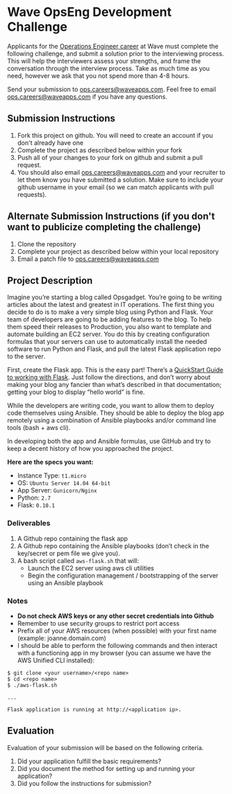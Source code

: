 # Wave OpsEng Development Challenge

Applicants for the [Operations Engineer career](https://www.waveapps.com/about-us/jobs/operations-engineer/) at Wave must complete the following challenge, and submit a solution prior to the interviewing process. This will help the interviewers assess your strengths, and frame the conversation through the interview process. Take as much time as you need, however we ask that you not spend more than 4-8 hours.

Send your submission to [ops.careers@waveapps.com](ops.careers@waveapps.com). Feel free to email [ops.careers@waveapps.com](ops.careers@waveapps.com) if you have any questions.

## Submission Instructions

1. Fork this project on github. You will need to create an account if you don't already have one
1. Complete the project as described below within your fork
1. Push all of your changes to your fork on github and submit a pull request.
1. You should also email [ops.careers@waveapps.com](ops.careers@waveapps.com) and your recruiter to let them know you have submitted a solution. Make sure to include your github username in your email (so we can match applicants with pull requests).

## Alternate Submission Instructions (if you don't want to publicize completing the challenge)

1. Clone the repository
1. Complete your project as described below within your local repository
1. Email a patch file to [ops.careers@waveapps.com](ops.careers@waveapps.com)

## Project Description

Imagine you’re starting a blog called Opsgadget. You’re going to be writing articles about the latest and greatest in IT operations. The first thing you decide to do is to make a very simple blog using Python and Flask. Your team of developers are going to be adding features to the blog. To help them speed their releases to Production, you also want to template and automate building an EC2 server. You do this by creating configuration formulas that your servers can use to automatically install the needed software to run Python and Flask, and pull the latest Flask application repo to the server.

First, create the Flask app. This is the easy part! There’s a [QuickStart Guide to working with Flask](http://flask.pocoo.org/docs/quickstart/). Just follow the directions, and don’t worry about making your blog any fancier than what’s described in that documentation; getting your blog to display “hello world” is fine.

While the developers are writing code, you want to allow them to deploy code themselves using Ansible. They should be able to deploy the blog app remotely using a combination of Ansible playbooks and/or command line tools (bash + aws cli).

In developing both the app and Ansible formulas, use GitHub and try to keep a decent history of how you approached the project.

**Here are the specs you want:**

* Instance Type: `t1.micro`
* OS: `Ubuntu Server 14.04 64-bit`
* App Server: `Gunicorn/Nginx`
* Python: `2.7`
* Flask: `0.10.1`

### Deliverables

1. A Github repo containing the flask app
1. A Github repo containing the Ansible playbooks (don’t check in the key/secret or pem file we give you).
1. A bash script called `aws-flask.sh` that will:
    * Launch the EC2 server using aws cli utilities
    * Begin the configuration management / bootstrapping of the server using an Ansible playbook

### Notes

* **Do not check AWS keys or any other secret credentials into Github**
* Remember to use security groups to restrict port access
* Prefix all of your AWS resources (when possible) with your first name (example: joanne.domain.com)
* I should be able to perform the following commands and then interact with a functioning app in my browser (you can assume we have the AWS Unified CLI installed):

```
$ git clone <your username>/<repo name>
$ cd <repo name>
$ ./aws-flask.sh

...

Flask application is running at http://<application ip>.
```

## Evaluation

Evaluation of your submission will be based on the following criteria.

1. Did your application fulfill the basic requirements?
1. Did you document the method for setting up and running your application?
1. Did you follow the instructions for submission?
